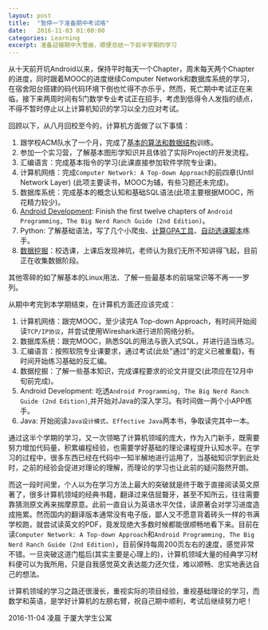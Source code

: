 ```yaml
---
layout: post
title:  "暂停一下准备期中考试咯"
date:   2016-11-03 01:00:00
categories: Learning
excerpt: 准备迎接期中大雪崩，顺便总结一下前半学期的学习
---
```


从十天前开坑Android以来，保持平时每天一个Chapter，周末每天两个Chapter的进度，同时跟着MOOC的进度继续Computer Network和数据库系统的学习，在宿舍阳台搭建的码代码环境下倒也忙得不亦乐乎，然而，死亡期中考试正在来临，接下来两周时间有5门数学专业考试正在招手，考虑到低得令人发指的绩点，不得不暂时停止以上计算机知识的学习以全力应对考试。

回顾以下，从八月回校至今的，计算机方面做了以下事情：

1. 跟学校ACM队水了一个月，完成了[基本的算法和数据结构]训练。
2. 参加一个实习营，了解基本图形学知识并且体验了实际Project的开发流程。
3. 汇编语言：完成基本指令的学习(此课直接参加软件学院专业课)。
4. 计算机网络：完成`Computer Network: A Top-down Approach`的前四章(Until Network Layer) (此项主要读书，MOOC为辅，有些习题还未完成)。
5. 数据库系统：完成基本的概念认知和基础SQL语法(此项主要根据MOOC，所花精力较少)。
6. [Android Development]: Finish the first twelve chapters of `Android Programming, The Big Nerd Ranch Guide (2nd Edition)`。
7. Python: 了解基础语法，写了几个小爬虫、[计算GPA工具]、[自动选课脚本]练手。
8. [数据挖掘]：校选课，上课后发现神坑，老师认为我们无所不知讲得飞起，目前正在收集数据阶段。

其他零碎的如了解基本的Linux用法、了解一些最基本的前端常识等不再一一罗列。

[基本的算法和数据结构]:https://smartjinyu.com/acm/2016/08/21/dsa-Summary.html
[Android Development]:https://smartjinyu.com/android/2016/10/25/Begin_to_learn_android_again.html
[计算GPA工具]:https://smartjinyu.com/python/2016/09/09/XMU_GPA_Calc.html
[自动选课脚本]:https://smartjinyu.com/python/2016/09/15/XMU_BKXK.html
[数据挖掘]:https://smartjinyu.com/datamining/2016/10/12/XMU_Lib_Seats.html

从期中考完到本学期结束，在计算机方面还应该完成：

1. 计算机网络：跟完MOOC，至少读完A Top-down Approach，有时间开始阅读`TCP/IP协议`，并尝试使用Wireshark进行进阶网络分析。
2. 数据库系统：跟完MOOC，熟悉SQL的用法与嵌入式SQL，并进行适当练习。
3. 汇编语言：按照软院专业课要求，通过考试(此处"通过"的定义已被重载)，有时间开始练习基础的反汇编。
4. 数据挖掘：了解一些基本知识，完成课程要求的论文并提交(此项应在12月中旬前完成)。
5. Android Development: 吃透`Android Programming, The Big Nerd Ranch Guide (2nd Edition)`,并开始对Java的深入学习。有时间做一两个小APP练手。
6. Java: 开始阅读`Java设计模式`、`Effective Java`两本书，争取读完其中一本。


通过这半个学期的学习，又一次领略了计算机领域的庞大，作为入门新手，既需要努力增加代码量，积累编程经验，也需要学好基础的理论课程提升认知水平。在学习的过程中，很多东西已经在代码中一知半解地进行运用了，当基础知识学到此处时，之前的经验会促进对理论的理解，而理论的学习也让此前的疑问豁然开朗。

而这一段时间里，个人以为在学习方法上最大的突破就是终于敢于直接阅读英文原著了，很多计算机领域的经典书籍，翻译过来佶屈聱牙，甚至不知所云，往往需要靠猜测原文再来揣摩原意。此前一直自认为英语水平欠佳，读原著会对学习进度造成拖累。然而国内的翻译版本通常没有电子版，鄙人又不愿意背着砖头一样的书满学校跑，就尝试读英文的PDF，竟发现绝大多数时候都能很顺畅地看下来。目前在读`Computer Network: A Top-down Approach`和`Android Programming, The Big Nerd Ranch Guide (2nd Edition)`，目前保持每周200页左右的速度，感觉非常不错。一旦突破这道门槛后(其实主要是心理上的)，计算机领域大量的经典学习材料便可以为我所用，只是自我感觉英文表达能力还欠佳，难以顺畅、忠实地表达自己的想法。

计算机领域的学习之路还很漫长，重视实际的项目经验，重视基础理论的学习，而数学和英语，是学好计算机的左膀右臂，祝自己期中顺利，考试后继续努力吧！

 

2016-11-04 凌晨 于厦大学生公寓

